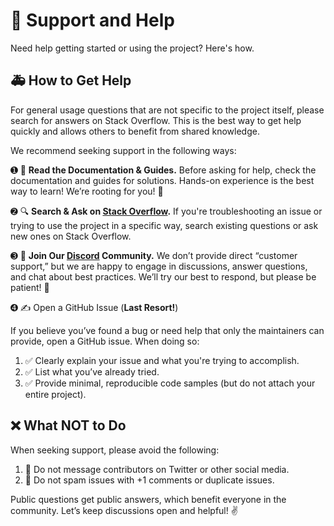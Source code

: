 # 📣 Support and Help

Need help getting started or using the project? Here's how.

## 🚑 How to Get Help

For general usage questions that are not specific to the project itself, please search for answers on Stack Overflow. This is the best way to get help quickly and allows others to benefit from shared knowledge.

We recommend seeking support in the following ways:

➊ 📖 **Read the Documentation & Guides.** Before asking for help, check the documentation and guides for solutions. Hands-on experience is the best way to learn! We’re rooting for you! 👏

➋ 🔍 **Search & Ask on [Stack Overflow](https://stackoverflow.com).** If you're troubleshooting an issue or trying to use the project in a specific way, search existing questions or ask new ones on Stack Overflow.

➌ 💬 **Join Our [Discord](https://discord.gg/TcCxxSXtaH) Community.** We don’t provide direct “customer support,” but we are happy to engage in discussions, answer questions, and chat about best practices. We’ll try our best to respond, but please be patient! 🐌

➍ ✍️ Open a GitHub Issue (**Last Resort!**)


If you believe you’ve found a bug or need help that only the maintainers can provide, open a GitHub issue. When doing so:

1. ✅ Clearly explain your issue and what you're trying to accomplish.
2. ✅ List what you’ve already tried.
3. ✅ Provide minimal, reproducible code samples (but do not attach your entire project).

## ❌ What NOT to Do

When seeking support, please avoid the following:

1. 🚫 Do not message contributors on Twitter or other social media.
2. 🚫 Do not spam issues with +1 comments or duplicate issues.

Public questions get public answers, which benefit everyone in the community. Let’s keep discussions open and helpful! ✌️